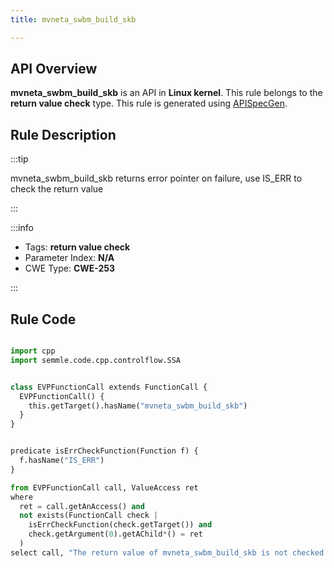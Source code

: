 ```yaml
---
title: mvneta_swbm_build_skb

---
```



## API Overview
**mvneta_swbm_build_skb** is an API in **Linux kernel**. This rule belongs to the **return value check** type. This rule is generated using [APISpecGen](../../tools/APISpecGen).
## Rule Description

:::tip

mvneta_swbm_build_skb returns error pointer on failure, use IS_ERR to check the return value

:::

:::info

- Tags: **return value check**
- Parameter Index: **N/A**
- CWE Type: **CWE-253**

:::

## Rule Code
```python

import cpp
import semmle.code.cpp.controlflow.SSA


class EVPFunctionCall extends FunctionCall {
  EVPFunctionCall() {
    this.getTarget().hasName("mvneta_swbm_build_skb")
  }
}


predicate isErrCheckFunction(Function f) {
  f.hasName("IS_ERR") 
}

from EVPFunctionCall call, ValueAccess ret
where
  ret = call.getAnAccess() and
  not exists(FunctionCall check |
    isErrCheckFunction(check.getTarget()) and
    check.getArgument(0).getAChild*() = ret
  )
select call, "The return value of mvneta_swbm_build_skb is not checked with IS_ERR."
    
```